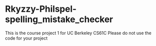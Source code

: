 # Rkyzzy-Philspel-spelling_mistake_checker

This is the course project 1 for UC Berkeley CS61C
Please do not use the code for your project
